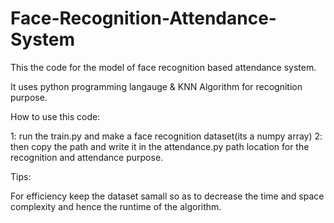 # Face-Recognition-Attendance-System

This the code for the model of face recognition based attendance system.

It uses python programming langauge & KNN Algorithm for recognition purpose.

How to use this code:

1: run the train.py and make a face recognition dataset(its a numpy array)
2: then copy the path and write it in the attendance.py path location for the recognition and attendance purpose.

Tips:

For efficiency keep the dataset samall so as to decrease the time and space complexity and hence the runtime of the algorithm.

